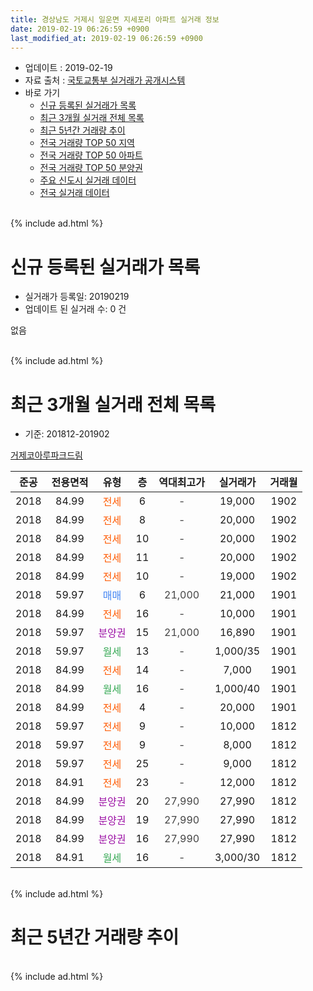```yaml
---
title: 경상남도 거제시 일운면 지세포리 아파트 실거래 정보
date: 2019-02-19 06:26:59 +0900
last_modified_at: 2019-02-19 06:26:59 +0900
---
```


* 업데이트 : 2019-02-19
* 자료 출처 : [국토교통부 실거래가 공개시스템](http://rt.molit.go.kr)
* 바로 가기
    * [신규 등록된 실거래가 목록](#신규-등록된-실거래가-목록)
    * [최근 3개월 실거래 전체 목록](#최근-3개월-실거래-전체-목록)
    * [최근 5년간 거래량 추이](#최근-5년간-거래량-추이)
    * [전국 거래량 TOP 50 지역](https://inasie.github.io/apt-trade-info/최근-3개월-전국에서-가장-거래가-많이-발생한-지역)
    * [전국 거래량 TOP 50 아파트](https://inasie.github.io/apt-trade-info/최근-3개월-전국에서-가장-거래가-많이-발생한-아파트)
    * [전국 거래량 TOP 50 분양권](https://inasie.github.io/apt-trade-info/최근-3개월-전국에서-가장-거래가-많이-발생한-분양권)
    * [주요 신도시 실거래 데이터](https://inasie.github.io/apt-trade-info/주요-신도시)
    * [전국 실거래 데이터](https://inasie.github.io/apt-trade-info/전국)
<br>
{% include ad.html %}
<br>

# 신규 등록된 실거래가 목록
* 실거래가 등록일: 20190219
* 업데이트 된 실거래 수: 0 건

없음

<br>
{% include ad.html %}
<br>

# 최근 3개월 실거래 전체 목록
* 기준: 201812-201902


[거제코아루파크드림](https://search.naver.com/search.naver?query=%EA%B2%BD%EC%83%81%EB%82%A8%EB%8F%84+%EA%B1%B0%EC%A0%9C%EC%8B%9C+%EC%9D%BC%EC%9A%B4%EB%A9%B4+%EC%A7%80%EC%84%B8%ED%8F%AC%EB%A6%AC+%EA%B1%B0%EC%A0%9C%EC%BD%94%EC%95%84%EB%A3%A8%ED%8C%8C%ED%81%AC%EB%93%9C%EB%A6%BC)

|준공|전용면적|유형|층|역대최고가|실거래가|거래월|
|:---:|:---:|:---:|:---:|:---:|:---:|:---:|
|2018|84.99|<span style="color:#ff5a00">전세</span>|6|<span style="color:#444444">-</span>|19,000|1902|
|2018|84.99|<span style="color:#ff5a00">전세</span>|8|<span style="color:#444444">-</span>|20,000|1902|
|2018|84.99|<span style="color:#ff5a00">전세</span>|10|<span style="color:#444444">-</span>|20,000|1902|
|2018|84.99|<span style="color:#ff5a00">전세</span>|11|<span style="color:#444444">-</span>|20,000|1902|
|2018|84.99|<span style="color:#ff5a00">전세</span>|10|<span style="color:#444444">-</span>|19,000|1902|
|2018|59.97|<span style="color:#4285f3">매매</span>|6|<span style="color:#444444">21,000</span>|21,000|1901|
|2018|84.99|<span style="color:#ff5a00">전세</span>|16|<span style="color:#444444">-</span>|10,000|1901|
|2018|59.97|<span style="color:#9C11A5">분양권</span>|15|<span style="color:#444444">21,000</span>|16,890|1901|
|2018|59.97|<span style="color:#34a853">월세</span>|13|<span style="color:#444444">-</span>|1,000/35|1901|
|2018|84.99|<span style="color:#ff5a00">전세</span>|14|<span style="color:#444444">-</span>|7,000|1901|
|2018|84.99|<span style="color:#34a853">월세</span>|16|<span style="color:#444444">-</span>|1,000/40|1901|
|2018|84.99|<span style="color:#ff5a00">전세</span>|4|<span style="color:#444444">-</span>|20,000|1901|
|2018|59.97|<span style="color:#ff5a00">전세</span>|9|<span style="color:#444444">-</span>|10,000|1812|
|2018|59.97|<span style="color:#ff5a00">전세</span>|9|<span style="color:#444444">-</span>|8,000|1812|
|2018|59.97|<span style="color:#ff5a00">전세</span>|25|<span style="color:#444444">-</span>|9,000|1812|
|2018|84.91|<span style="color:#ff5a00">전세</span>|23|<span style="color:#444444">-</span>|12,000|1812|
|2018|84.99|<span style="color:#9C11A5">분양권</span>|20|<span style="color:#444444">27,990</span>|27,990|1812|
|2018|84.99|<span style="color:#9C11A5">분양권</span>|19|<span style="color:#444444">27,990</span>|27,990|1812|
|2018|84.99|<span style="color:#9C11A5">분양권</span>|16|<span style="color:#444444">27,990</span>|27,990|1812|
|2018|84.91|<span style="color:#34a853">월세</span>|16|<span style="color:#444444">-</span>|3,000/30|1812|


<br>
{% include ad.html %}
<br>

# 최근 5년간 거래량 추이


<div style="width:100%;">
    <canvas id="deal_progress" height="200"></canvas>
</div>

<script>
new Chart(document.getElementById("deal_progress"), {
    type: 'line',
    data: {
        labels: ['201402','201403','201404','201405','201406','201407','201408','201409','201410','201411','201412','201501','201502','201503','201504','201505','201506','201507','201508','201509','201510','201511','201512','201601','201602','201603','201604','201605','201606','201607','201608','201609','201610','201611','201612','201701','201702','201703','201704','201705','201706','201707','201708','201709','201710','201711','201712','201801','201802','201803','201804','201805','201806','201807','201808','201809','201810','201811','201812','201901','201902'],
        datasets: [{
            label: '매매',
            pointRadius: 1,
            data: [0, 1, 0, 1, 2, 1, 2, 3, 1, 0, 0, 0, 2, 2, 0, 0, 1, 0, 0, 1, 0, 0, 1, 0, 3, 1, 0, 1, 0, 1, 6, 0, 1, 1, 1, 0, 2, 0, 0, 0, 0, 0, 3, 0, 0, 0, 0, 1, 0, 0, 4, 0, 0, 0, 0, 1, 3, 2, 3, 2, 0],
            borderColor: "rgba(255, 201, 14, 1)",
            backgroundColor: "rgba(255, 201, 14, 0.5)",
            fill: false,
            lineTension: 0
        },{
            label: '전월세',
            pointRadius: 1,
            data: [0, 0, 0, 0, 2, 1, 0, 0, 1, 0, 0, 0, 0, 0, 0, 0, 0, 0, 0, 1, 2, 0, 0, 0, 2, 0, 0, 0, 0, 3, 1, 1, 1, 0, 0, 0, 1, 1, 1, 1, 0, 1, 0, 0, 1, 1, 0, 0, 1, 1, 0, 3, 0, 1, 0, 0, 1, 7, 5, 5, 5],
            borderColor: "rgba(0, 141, 185, 1)",
            backgroundColor: "rgba(0, 141, 185, 0.5)",
            fill: false,
            lineTension: 0
        }
        ]
    },
    options: {
        responsive: true,
        title: {
            display: false
        },
        tooltips: {
            mode: 'index',
            intersect: false
        },
        hover: {
            mode: 'nearest',
            intersect: true
        },
        scales: {
            xAxes: [{
                display: true,
                scaleLabel: {
                    display: true,
                    labelString: '년/월'
                }
            }],
            yAxes: [{
                display: true,
                ticks: {
                    suggestedMin: 0,
                },
                scaleLabel: {
                    display: true,
                    labelString: '실거래 수'
                }
            }]
        }
    }
});

</script>


<br>
{% include ad.html %}
<br>


